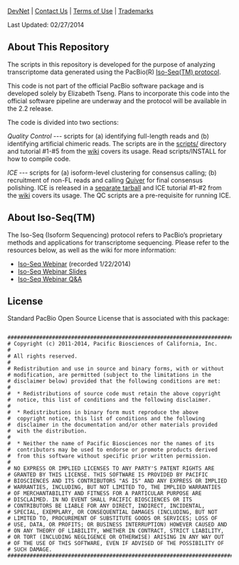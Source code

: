 [DevNet](https://github.com/PacificBiosciences/cDNA_primer/wiki) | <a href="mailto:devnet@pacificbiosciences.com">Contact Us</a> | [Terms of Use](http://pacbiodevnet.com/Terms_of_Use.html) | [Trademarks](http://pacb.com/terms-of-use/index.html#trademarks)

Last Updated: 02/27/2014

## About This Repository

The scripts in this repository is developed for the purpose of analyzing transcriptome data generated using the PacBio(R) [Iso-Seq(TM) protocol](http://www.smrtcommunity.com/Share/Protocol?id=a1q70000000HqSvAAK&strRecordTypeName=Protocol). 


This code is not part of the official PacBio software package and is developed solely by Elizabeth Tseng. Plans to incorporate this code into the official software pipeline are underway and the protocol will be available in the 2.2 release.


The code is divided into two sections:

*Quality Control* --- scripts for (a) identifying full-length reads and (b) identifying artificial chimeric reads. The scripts are in the [scripts/](https://github.com/PacificBiosciences/cDNA_primer/tree/master/scripts) directory and tutorial #1-#5 from the [wiki](https://github.com/PacificBiosciences/cDNA_primer/wiki) covers its usage. Read scripts/INSTALL for how to compile code.

*ICE* --- scripts for (a) isoform-level clustering for consensus calling; (b) recruitment of non-FL reads and calling [Quiver](https://github.com/PacificBiosciences/GenomicConsensus/blob/master/doc/HowToQuiver.rst) for final consensus polishing. ICE is released in a [separate tarball](https://github.com/PacificBiosciences/cDNA_primer/releases) and ICE tutorial #1-#2 from the [wiki](https://github.com/PacificBiosciences/cDNA_primer/wiki) covers its usage. The QC scripts are a pre-requisite for running ICE.


## About Iso-Seq(TM)

The Iso-Seq (Isoform Sequencing) protocol refers to PacBio’s proprietary methods and applications for transcriptome sequencing. Please refer to the resources below, as well as the wiki for more information:

* [Iso-Seq Webinar](https://s3.amazonaws.com/files.pacb.com/Customer+Webinars/MCF-7+Transcriptome+Iso-Seq+Webinar+01+22+14.wmv) (recorded 1/22/2014)
* [Iso-Seq Webinar Slides](https://s3.amazonaws.com/files.pacb.com/pdf/Iso-Seq+Bioinformatics+Analysis+of+the+Human+MCF-7+Transcriptome.pdf)
* [Iso-Seq Webinar Q&A](https://s3.amazonaws.com/files.pacb.com/Customer+Webinars/Iso-Seq+Webinar+Q%26A.pdf)


## License

Standard PacBio Open Source License that is associated with this package:

```

#################################################################################$$
# Copyright (c) 2011-2014, Pacific Biosciences of California, Inc.
#
# All rights reserved.
#
# Redistribution and use in source and binary forms, with or without
# modification, are permitted (subject to the limitations in the
# disclaimer below) provided that the following conditions are met:
#
#  * Redistributions of source code must retain the above copyright
#  notice, this list of conditions and the following disclaimer.
#
#  * Redistributions in binary form must reproduce the above
#  copyright notice, this list of conditions and the following
#  disclaimer in the documentation and/or other materials provided
#  with the distribution.
#
#  * Neither the name of Pacific Biosciences nor the names of its
#  contributors may be used to endorse or promote products derived
#  from this software without specific prior written permission.
#
# NO EXPRESS OR IMPLIED LICENSES TO ANY PARTY'S PATENT RIGHTS ARE
# GRANTED BY THIS LICENSE. THIS SOFTWARE IS PROVIDED BY PACIFIC
# BIOSCIENCES AND ITS CONTRIBUTORS "AS IS" AND ANY EXPRESS OR IMPLIED
# WARRANTIES, INCLUDING, BUT NOT LIMITED TO, THE IMPLIED WARRANTIES
# OF MERCHANTABILITY AND FITNESS FOR A PARTICULAR PURPOSE ARE
# DISCLAIMED. IN NO EVENT SHALL PACIFIC BIOSCIENCES OR ITS
# CONTRIBUTORS BE LIABLE FOR ANY DIRECT, INDIRECT, INCIDENTAL,
# SPECIAL, EXEMPLARY, OR CONSEQUENTIAL DAMAGES (INCLUDING, BUT NOT
# LIMITED TO, PROCUREMENT OF SUBSTITUTE GOODS OR SERVICES; LOSS OF
# USE, DATA, OR PROFITS; OR BUSINESS INTERRUPTION) HOWEVER CAUSED AND
# ON ANY THEORY OF LIABILITY, WHETHER IN CONTRACT, STRICT LIABILITY,
# OR TORT (INCLUDING NEGLIGENCE OR OTHERWISE) ARISING IN ANY WAY OUT
# OF THE USE OF THIS SOFTWARE, EVEN IF ADVISED OF THE POSSIBILITY OF
# SUCH DAMAGE.
#################################################################################$$
```
